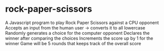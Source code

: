 # rock-paper-scissors

A Javascript program to play Rock Paper Scissors against a CPU opponent
Accepts an input from the human user -> converts it to all lowercase
Randomly generates a choice for the computer opponent
Declares the winner after comparing the choices
Increments the score up by 1 for the winner
Game will be 5 rounds that keeps track of the overall score